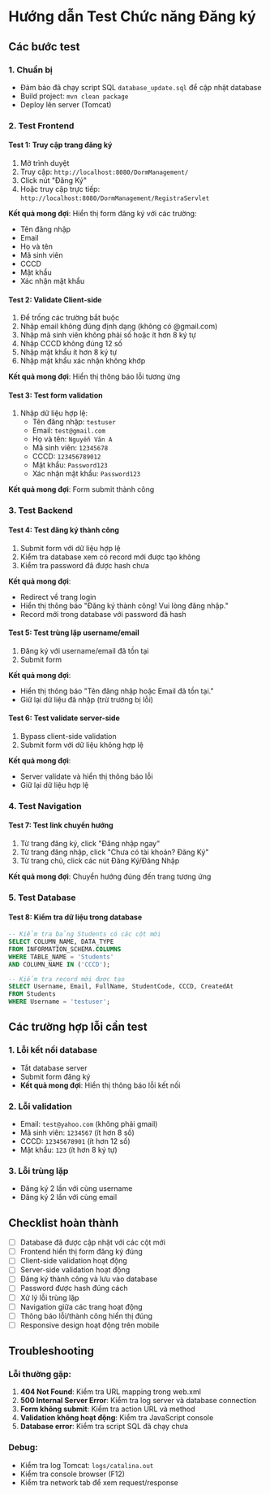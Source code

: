 # Hướng dẫn Test Chức năng Đăng ký

## Các bước test

### 1. Chuẩn bị
- Đảm bảo đã chạy script SQL `database_update.sql` để cập nhật database
- Build project: `mvn clean package`
- Deploy lên server (Tomcat)

### 2. Test Frontend

#### Test 1: Truy cập trang đăng ký
1. Mở trình duyệt
2. Truy cập: `http://localhost:8080/DormManagement/`
3. Click nút "Đăng Ký"
4. Hoặc truy cập trực tiếp: `http://localhost:8080/DormManagement/RegistraServlet`

**Kết quả mong đợi**: Hiển thị form đăng ký với các trường:
- Tên đăng nhập
- Email
- Họ và tên
- Mã sinh viên
- CCCD
- Mật khẩu
- Xác nhận mật khẩu

#### Test 2: Validate Client-side
1. Để trống các trường bắt buộc
2. Nhập email không đúng định dạng (không có @gmail.com)
3. Nhập mã sinh viên không phải số hoặc ít hơn 8 ký tự
4. Nhập CCCD không đúng 12 số
5. Nhập mật khẩu ít hơn 8 ký tự
6. Nhập mật khẩu xác nhận không khớp

**Kết quả mong đợi**: Hiển thị thông báo lỗi tương ứng

#### Test 3: Test form validation
1. Nhập dữ liệu hợp lệ:
   - Tên đăng nhập: `testuser`
   - Email: `test@gmail.com`
   - Họ và tên: `Nguyễn Văn A`
   - Mã sinh viên: `12345678`
   - CCCD: `123456789012`
   - Mật khẩu: `Password123`
   - Xác nhận mật khẩu: `Password123`

**Kết quả mong đợi**: Form submit thành công

### 3. Test Backend

#### Test 4: Test đăng ký thành công
1. Submit form với dữ liệu hợp lệ
2. Kiểm tra database xem có record mới được tạo không
3. Kiểm tra password đã được hash chưa

**Kết quả mong đợi**: 
- Redirect về trang login
- Hiển thị thông báo "Đăng ký thành công! Vui lòng đăng nhập."
- Record mới trong database với password đã hash

#### Test 5: Test trùng lặp username/email
1. Đăng ký với username/email đã tồn tại
2. Submit form

**Kết quả mong đợi**: 
- Hiển thị thông báo "Tên đăng nhập hoặc Email đã tồn tại."
- Giữ lại dữ liệu đã nhập (trừ trường bị lỗi)

#### Test 6: Test validate server-side
1. Bypass client-side validation
2. Submit form với dữ liệu không hợp lệ

**Kết quả mong đợi**: 
- Server validate và hiển thị thông báo lỗi
- Giữ lại dữ liệu hợp lệ

### 4. Test Navigation

#### Test 7: Test link chuyển hướng
1. Từ trang đăng ký, click "Đăng nhập ngay"
2. Từ trang đăng nhập, click "Chưa có tài khoản? Đăng Ký"
3. Từ trang chủ, click các nút Đăng Ký/Đăng Nhập

**Kết quả mong đợi**: Chuyển hướng đúng đến trang tương ứng

### 5. Test Database

#### Test 8: Kiểm tra dữ liệu trong database
```sql
-- Kiểm tra bảng Students có các cột mới
SELECT COLUMN_NAME, DATA_TYPE 
FROM INFORMATION_SCHEMA.COLUMNS 
WHERE TABLE_NAME = 'Students' 
AND COLUMN_NAME IN ('CCCD');

-- Kiểm tra record mới được tạo
SELECT Username, Email, FullName, StudentCode, CCCD, CreatedAt 
FROM Students 
WHERE Username = 'testuser';
```

## Các trường hợp lỗi cần test

### 1. Lỗi kết nối database
- Tắt database server
- Submit form đăng ký
- **Kết quả mong đợi**: Hiển thị thông báo lỗi kết nối

### 2. Lỗi validation
- Email: `test@yahoo.com` (không phải gmail)
- Mã sinh viên: `1234567` (ít hơn 8 số)
- CCCD: `12345678901` (ít hơn 12 số)
- Mật khẩu: `123` (ít hơn 8 ký tự)

### 3. Lỗi trùng lặp
- Đăng ký 2 lần với cùng username
- Đăng ký 2 lần với cùng email

## Checklist hoàn thành

- [ ] Database đã được cập nhật với các cột mới
- [ ] Frontend hiển thị form đăng ký đúng
- [ ] Client-side validation hoạt động
- [ ] Server-side validation hoạt động
- [ ] Đăng ký thành công và lưu vào database
- [ ] Password được hash đúng cách
- [ ] Xử lý lỗi trùng lặp
- [ ] Navigation giữa các trang hoạt động
- [ ] Thông báo lỗi/thành công hiển thị đúng
- [ ] Responsive design hoạt động trên mobile

## Troubleshooting

### Lỗi thường gặp:

1. **404 Not Found**: Kiểm tra URL mapping trong web.xml
2. **500 Internal Server Error**: Kiểm tra log server và database connection
3. **Form không submit**: Kiểm tra action URL và method
4. **Validation không hoạt động**: Kiểm tra JavaScript console
5. **Database error**: Kiểm tra script SQL đã chạy chưa

### Debug:
- Kiểm tra log Tomcat: `logs/catalina.out`
- Kiểm tra console browser (F12)
- Kiểm tra network tab để xem request/response 